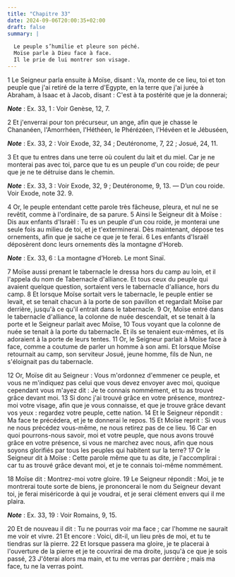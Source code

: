 ```yaml
---
title: "Chapitre 33"
date: 2024-09-06T20:00:35+02:00
draft: false
summary: |
  
  Le peuple s’humilie et pleure son péché.
  Moïse parle à Dieu face à face.
  Il le prie de lui montrer son visage.
---
```



1 Le Seigneur parla ensuite à Moïse, disant : Va, monte de ce lieu, toi et ton peuple que j'ai retiré de la terre d'Egypte, en la terre que j'ai jurée à Abraham, à Isaac et à Jacob, disant : C'est à ta postérité que je la donnerai;

***Note*** :  Ex. 33, 1 : Voir Genèse, 12, 7.

2 Et j'enverrai pour ton précurseur, un ange, afin que je chasse le Chananéen, l'Amorrhéen, l'Héthéen, le Phérézéen, l'Hévéen et le Jébuséen,

***Note*** :  Ex. 33, 2 : Voir Exode, 32, 34 ; Deutéronome, 7, 22 ; Josué, 24, 11.

3 Et que tu entres dans une terre où coulent du lait et du miel. Car je ne monterai pas avec toi, parce que tu es un peuple d'un cou roide; de peur que je ne te détruise dans le chemin.

***Note*** :  Ex. 33, 3 : Voir Exode, 32, 9 ; Deutéronome, 9, 13. ― D’un cou roide. Voir Exode, note 32. 9.


4 Or, le peuple entendant cette parole très fâcheuse, pleura, et nul ne se revêtit, comme à l'ordinaire, de sa parure. 5 Ainsi le Seigneur dit à Moïse : Dis aux enfants d'Israël : Tu es un peuple d'un cou roide, je monterai une seule fois au milieu de toi, et je t'exterminerai. Dès maintenant, dépose tes ornements, afin que je sache ce que je te ferai. 6 Les enfants d'Israël déposèrent donc leurs ornements dès la montagne d'Horeb.

***Note*** :  Ex. 33, 6 : La montagne d’Horeb. Le mont Sinaï.


7 Moïse aussi prenant le tabernacle le dressa hors du camp au loin, et il l'appela du nom de Tabernacle d'alliance. Et tous ceux du peuple qui avaient quelque question, sortaient vers le tabernacle d'alliance, hors du camp. 8 Et lorsque Moïse sortait vers le tabernacle, le peuple entier se levait, et se tenait chacun à la porte de son pavillon et regardait Moïse par derrière, jusqu'à ce qu'il entrait dans le tabernacle. 9 Or, Moïse entré dans le tabernacle d'alliance, la colonne de nuée descendait, et se tenait à la porte et le Seigneur parlait avec Moïse, 10 Tous voyant que la colonne de nuée se tenait à la porte du tabernacle. Et ils se tenaient eux-mêmes, et ils adoraient à la porte de leurs tentes. 11 Or, le Seigneur parlait à Moïse face à face, comme a coutume de parler un homme à son ami. Et lorsque Moïse retournait au camp, son serviteur Josué, jeune homme, fils de Nun, ne s'éloignait pas du tabernacle.


12 Or, Moïse dit au Seigneur : Vous m'ordonnez d'emmener ce peuple, et vous ne m'indiquez pas celui que vous devez envoyer avec moi, quoique cependant vous m'ayez dit : Je te connais nommément, et tu as trouvé grâce devant moi. 13 Si donc j'ai trouvé grâce en votre présence, montrez-moi votre visage, afin que je vous connaisse, et que je trouve grâce devant vos yeux : regardez votre peuple, cette nation. 14 Et le Seigneur répondit : Ma face te précédera, et je te donnerai le repos. 15 Et Moïse reprit : Si vous ne nous précédez vous-même, ne nous retirez pas de ce lieu. 16 Car en quoi pourrons-nous savoir, moi et votre peuple, que nous avons trouvé grâce en votre présence, si vous ne marchez avec nous, afin que nous soyons glorifiés par tous les peuples qui habitent sur la terre? 17 Or le Seigneur dit à Moïse : Cette parole même que tu as dite, je l'accomplirai : car tu as trouvé grâce devant moi, et je te connais toi-même nommément.


18 Moïse dit : Montrez-moi votre gloire. 19 Le Seigneur répondit : Moi, je te montrerai toute sorte de biens, je prononcerai le nom du Seigneur devant toi, je ferai miséricorde à qui je voudrai, et je serai clément envers qui il me plaira.

***Note*** :  Ex. 33, 19 : Voir Romains, 9, 15.

20 Et de nouveau il dit : Tu ne pourras voir ma face ; car l'homme ne saurait me voir et vivre. 21 Et encore : Voici, dit-il, un lieu près de moi, et tu te tiendras sur là pierre. 22 Et lorsque passera ma gloire, je te placerai à l'ouverture de la pierre et je te couvrirai de ma droite, jusqu'à ce que je sois passé, 23 J'ôterai alors ma main, et tu me verras par derrière ; mais ma face, tu ne la verras point.

